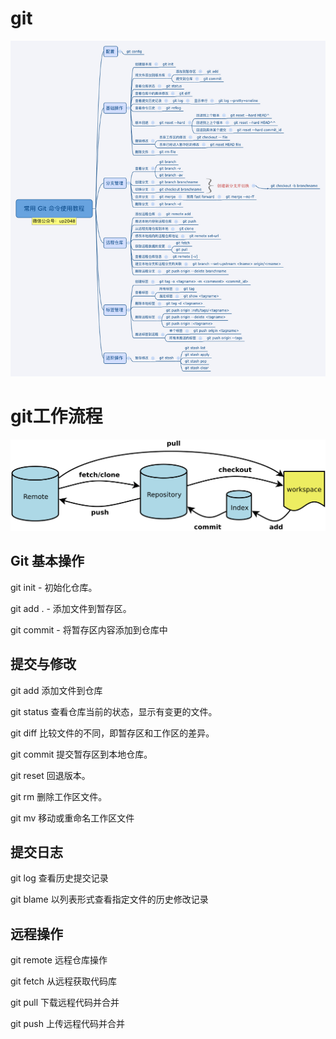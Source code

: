 # git

![imags](https://github.com/cuiziwenn/git/blob/main/git.png)

# git工作流程
![imags](https://github.com/cuiziwenn/git/blob/main/git%20%E5%B7%A5%E4%BD%9C%E6%B5%81%E7%A8%8B.png)

## Git 基本操作

git init - 初始化仓库。

git add . - 添加文件到暂存区。

git commit - 将暂存区内容添加到仓库中

## 提交与修改

git add	添加文件到仓库

git status	查看仓库当前的状态，显示有变更的文件。

git diff	比较文件的不同，即暂存区和工作区的差异。

git commit	提交暂存区到本地仓库。

git reset	回退版本。

git rm	删除工作区文件。

git mv	移动或重命名工作区文件

## 提交日志

git log	查看历史提交记录

git blame <file>	以列表形式查看指定文件的历史修改记录

## 远程操作

git remote	远程仓库操作

git fetch	从远程获取代码库

git pull	下载远程代码并合并

git push	上传远程代码并合并

